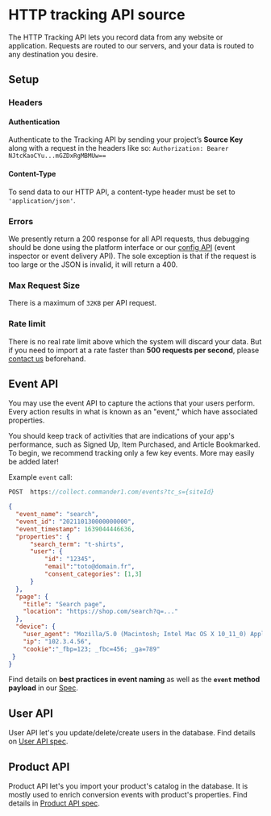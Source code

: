# HTTP tracking API source

The HTTP Tracking API lets you record data from any website or application. Requests are routed to our servers, and your data is routed to any destination you desire.

## Setup

### Headers

#### Authentication

Authenticate to the Tracking API by sending your project’s **Source Key** along with a request in the headers like so: `Authorization: Bearer NJtcKaoCYu...mGZDxRgMBMUw==`

#### Content-Type <a href="#content-type" id="content-type"></a>

To send data to our HTTP API, a content-type header must be set to `'application/json'`.

### Errors

We presently return a 200 response for all API requests, thus debugging should be done using the platform interface or our [config API](../../../../developers/config-api.md) (event inspector or event delivery API). The sole exception is that if the request is too large or the JSON is invalid, it will return a 400.

### Max Request Size <a href="#max-request-size" id="max-request-size"></a>

There is a maximum of `32KB` per API request.

### Rate limit

There is no real rate limit above which the system will discard your data. But if you need to import at a rate faster than **500 requests per second**, please [contact us](mailto:support@commandersact.com) beforehand.

## Event API <a href="#track" id="track"></a>

You may use the event API to capture the actions that your users perform. Every action results in what is known as an "event," which have associated properties.&#x20;

You should keep track of activities that are indications of your app's performance, such as Signed Up, Item Purchased, and Article Bookmarked. To begin, we recommend tracking only a few key events. More may easily be added later!

Example `event` call:

```c
POST  https://collect.commander1.com/events?tc_s={siteId}
```

```json
{
  "event_name": "search",
  "event_id": "202110130000000000",
  "event_timestamp": 1639044446636,
  "properties": {
      "search_term": "t-shirts", 
      "user": {
          "id": "12345",
          "email":"toto@domain.fr",
          "consent_categories": [1,3]
      }
  },
  "page": {
    "title": "Search page",
    "location": "https://shop.com/search?q=..."
  },
  "device": {
    "user_agent": "Mozilla/5.0 (Macintosh; Intel Mac OS X 10_11_0) AppleWebKit/537.36 (KHTML, like Gecko) Chrome/46.0.2490.86 Safari/537.36",
    "ip": "102.3.4.56", 
    "cookie":"_fbp=123; _fbc=456; _ga=789"
 }
}
```

Find details on **best practices in event naming** as well as the **`event` method payload** in our [Spec](../../../../developers/tracking/about-events/).

## User API

User API let's you update/delete/create users in the database. Find details on [User API spec](https://community.commandersact.com/datacommander/api/users).

## Product API

Product API let's you import your product's catalog in the database. It is mostly used to enrich conversion events with product's properties. Find details in [Product API spec](https://community.commandersact.com/datacommander/api/conversions-and-product-catalog-v2.0#upsert-products).
